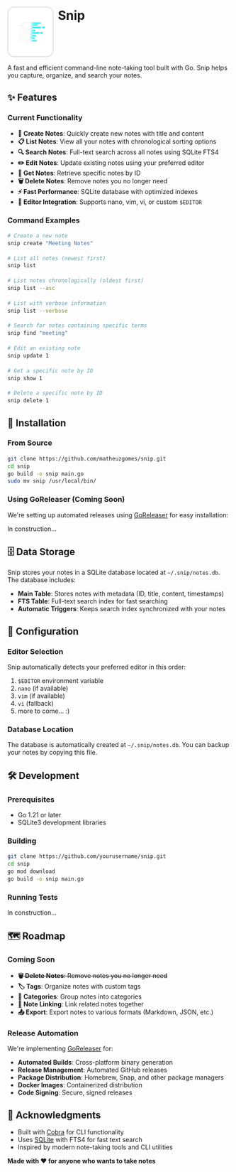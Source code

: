 <div align="left" style="margin-bottom: 15px; display: flex; align-items: flex-start;">
  <img src="assets/snip_logo.png" alt="Snip Logo" width="100" height="110" style="margin-right: 10px; border-radius: 16px; border: 2px solid #e0e0e0;">
  <h1 style="margin: 0; margin-top: 3px;">Snip</h1>
</div>

A fast and efficient command-line note-taking tool built with Go. Snip helps you capture, organize, and search your notes.

## ✨ Features

### Current Functionality

- **📝 Create Notes**: Quickly create new notes with title and content
- **📋 List Notes**: View all your notes with chronological sorting options
- **🔍 Search Notes**: Full-text search across all notes using SQLite FTS4
- **✏️ Edit Notes**: Update existing notes using your preferred editor
- **📖 Get Notes**: Retrieve specific notes by ID
- **🗑️ Delete Notes**: Remove notes you no longer need
- **⚡ Fast Performance**: SQLite database with optimized indexes
- **🔧 Editor Integration**: Supports nano, vim, vi, or custom `$EDITOR`

### Command Examples

```bash
# Create a new note
snip create "Meeting Notes"

# List all notes (newest first)
snip list

# List notes chronologically (oldest first)
snip list --asc

# List with verbose information
snip list --verbose

# Search for notes containing specific terms
snip find "meeting"

# Edit an existing note
snip update 1

# Get a specific note by ID
snip show 1

# Delete a specific note by ID
snip delete 1
```

## 🚀 Installation

### From Source

```bash
git clone https://github.com/matheuzgomes/snip.git
cd snip
go build -o snip main.go
sudo mv snip /usr/local/bin/
```

### Using GoReleaser (Coming Soon)

We're setting up automated releases using [GoReleaser](https://goreleaser.com/) for easy installation:

In construction...

## 🗄️ Data Storage

Snip stores your notes in a SQLite database located at `~/.snip/notes.db`. The database includes:

- **Main Table**: Stores notes with metadata (ID, title, content, timestamps)
- **FTS Table**: Full-text search index for fast searching
- **Automatic Triggers**: Keeps search index synchronized with your notes

## 🔧 Configuration

### Editor Selection

Snip automatically detects your preferred editor in this order:

1. `$EDITOR` environment variable
2. `nano` (if available)
3. `vim` (if available)
4. `vi` (fallback)
5. more to come... :)

### Database Location

The database is automatically created at `~/.snip/notes.db`. You can backup your notes by copying this file.

## 🛠️ Development

### Prerequisites

- Go 1.21 or later
- SQLite3 development libraries

### Building

```bash
git clone https://github.com/yourusername/snip.git
cd snip
go mod download
go build -o snip main.go
```

### Running Tests

In construction...

## 🗺️ Roadmap

### Coming Soon

- ~~**🗑️ Delete Notes**: Remove notes you no longer need~~
- **🏷️ Tags**: Organize notes with custom tags
- **📁 Categories**: Group notes into categories
- **🔗 Note Linking**: Link related notes together
- **📤 Export**: Export notes to various formats (Markdown, JSON, etc.)

### Release Automation

We're implementing [GoReleaser](https://goreleaser.com/) for:

- **Automated Builds**: Cross-platform binary generation
- **Release Management**: Automated GitHub releases
- **Package Distribution**: Homebrew, Snap, and other package managers
- **Docker Images**: Containerized distribution
- **Code Signing**: Secure, signed releases

## 🙏 Acknowledgments

- Built with [Cobra](https://github.com/spf13/cobra) for CLI functionality
- Uses [SQLite](https://sqlite.org/) with FTS4 for fast text search
- Inspired by modern note-taking tools and CLI utilities

**Made with ❤️ for anyone who wants to take notes**
